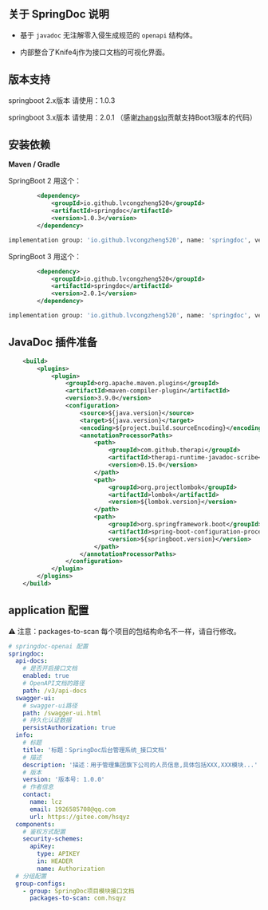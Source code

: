 ## 关于 SpringDoc 说明

- 基于 `javadoc` 无注解零入侵生成规范的 `openapi` 结构体。

- 内部整合了Knife4j作为接口文档的可视化界面。

## 版本支持

springboot 2.x版本 请使用：1.0.3 

springboot 3.x版本 请使用：2.0.1 （感谢[zhangslq](https://github.com/zhangslq)贡献支持Boot3版本的代码）

## 安装依赖

**Maven / Gradle**

SpringBoot 2 用这个：
```xml
		<dependency>
			<groupId>io.github.lvcongzheng520</groupId>
			<artifactId>springdoc</artifactId>
			<version>1.0.3</version>
		</dependency>
```

```bash
implementation group: 'io.github.lvcongzheng520', name: 'springdoc', version: '1.0.3'
```

SpringBoot 3 用这个：
```xml
		<dependency>
			<groupId>io.github.lvcongzheng520</groupId>
			<artifactId>springdoc</artifactId>
			<version>2.0.1</version>
		</dependency>
```

```bash
implementation group: 'io.github.lvcongzheng520', name: 'springdoc', version: '2.0.1'
```


## JavaDoc 插件准备

```xml
	<build>
		<plugins>
			<plugin>
				<groupId>org.apache.maven.plugins</groupId>
				<artifactId>maven-compiler-plugin</artifactId>
				<version>3.9.0</version>
				<configuration>
					<source>${java.version}</source>
					<target>${java.version}</target>
					<encoding>${project.build.sourceEncoding}</encoding>
					<annotationProcessorPaths>
						<path>
							<groupId>com.github.therapi</groupId>
							<artifactId>therapi-runtime-javadoc-scribe</artifactId>
							<version>0.15.0</version>
						</path>
						<path>
							<groupId>org.projectlombok</groupId>
							<artifactId>lombok</artifactId>
							<version>${lombok.version}</version>
						</path>
						<path>
							<groupId>org.springframework.boot</groupId>
							<artifactId>spring-boot-configuration-processor</artifactId>
							<version>${springboot.version}</version>
						</path>
					</annotationProcessorPaths>
				</configuration>
			</plugin>
		</plugins>
	</build>
```

## application 配置

⚠️ 注意：packages-to-scan 每个项目的包结构命名不一样，请自行修改。

```yaml
# springdoc-openai 配置
springdoc:
  api-docs:
    # 是否开启接口文档
    enabled: true
    # OpenAPI文档的路径
    path: /v3/api-docs
  swagger-ui:
    # swagger-ui路径
    path: /swagger-ui.html
    # 持久化认证数据
    persistAuthorization: true
  info:
    # 标题
    title: '标题：SpringDoc后台管理系统_接口文档'
    # 描述
    description: '描述：用于管理集团旗下公司的人员信息,具体包括XXX,XXX模块...'
    # 版本
    version: '版本号: 1.0.0'
    # 作者信息
    contact:
      name: lcz
      email: 1926585708@qq.com
      url: https://gitee.com/hsqyz
  components:
    # 鉴权方式配置
    security-schemes:
      apiKey:
        type: APIKEY
        in: HEADER
        name: Authorization
  # 分组配置
  group-configs:
    - group: SpringDoc项目模块接口文档
      packages-to-scan: com.hsqyz
```

